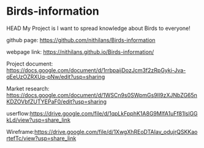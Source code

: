 # Birds-information

 HEAD
 My Project is I want to  spread knowledge about Birds to everyone!

github page: https://github.com/nithilans/Birds-information

webpage link: https://nithilans.github.io/Birds-information/

Project document: https://docs.google.com/document/d/1rrbpaijDozJcm3f2zRpGyki-Jva-qEeUzOZRXUq-pNw/edit?usp=sharing

Market research: https://docs.google.com/document/d/1WSCn9s0SWpmGs9Il9zXJNbZG65nKDZOVbfZUTYEPaF0/edit?usp=sharing

userflow:https://drive.google.com/file/d/1qpLkFpphK1A8G9MlfA1uFf81lslGGkLd/view?usp=share_link

Wireframe:https://drive.google.com/file/d/1XwgXhREoDTAIav_odujrQSKKaortefTc/view?usp=share_link

